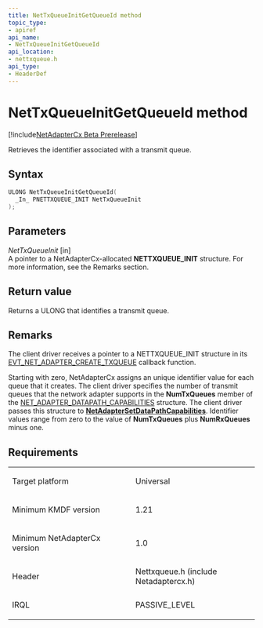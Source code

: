 ```yaml
---
title: NetTxQueueInitGetQueueId method
topic_type:
- apiref
api_name:
- NetTxQueueInitGetQueueId
api_location:
- nettxqueue.h
api_type:
- HeaderDef
---
```


# NetTxQueueInitGetQueueId method

[!include[NetAdapterCx Beta Prerelease](../netcx-beta-prerelease.md)]

Retrieves the identifier associated with a transmit queue.

Syntax
------

```cpp
ULONG NetTxQueueInitGetQueueId(
  _In_ PNETTXQUEUE_INIT NetTxQueueInit
);
```

Parameters
----------

*NetTxQueueInit* [in]  
A pointer to a NetAdapterCx-allocated **NETTXQUEUE_INIT** structure.  For more information, see the Remarks section.

Return value
------------

Returns a ULONG that identifies a transmit queue.

Remarks
-----
The client driver receives a pointer to a NETTXQUEUE_INIT structure in its [EVT_NET_ADAPTER_CREATE_TXQUEUE](evt-net-adapter-create-txqueue.md) callback function.

Starting with zero, NetAdapterCx assigns an unique identifier value for each queue that it creates.  The client driver specifies the number of transmit queues that the network adapter supports in the **NumTxQueues** member of the [NET_ADAPTER_DATAPATH_CAPABILITIES](net-adapter-datapath-capabilities.md) structure.  The client driver passes this structure to [**NetAdapterSetDataPathCapabilities**](netadaptersetdatapathcapabilities.md).  Identifier values range from zero to the value of **NumTxQueues** plus **NumRxQueues** minus one.

Requirements
------------

<table>
<colgroup>
<col width="50%" />
<col width="50%" />
</colgroup>
<tbody>
<tr class="odd">
<td align="left"><p>Target platform</p></td>
<td align="left">Universal</td>
</tr>
<tr class="even">
<td align="left"><p>Minimum KMDF version</p></td>
<td align="left"><p>1.21</p></td>
</tr>
<tr class="odd">
<td align="left"><p>Minimum NetAdapterCx version</p></td>
<td align="left"><p>1.0</p></td>
</tr>
<tr class="even">
<td align="left"><p>Header</p></td>
<td align="left">Nettxqueue.h (include Netadaptercx.h)</td>
</tr>
<tr class="odd">
<td align="left"><p>IRQL</p></td>
<td align="left"><p>PASSIVE_LEVEL</p></td>
</tr>
</tbody>
</table>

 

 





